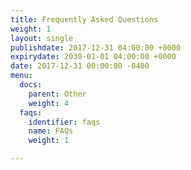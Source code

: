 ```yaml
---
title: Frequently Asked Questions
weight: 1
layout: single
publishdate: 2017-12-31 04:00:00 +0000
expirydate: 2030-01-01 04:00:00 +0000
date: 2017-12-31 00:00:00 -0400
menu:
  docs:
    parent: Other
    weight: 4
  faqs:
    identifier: faqs
    name: FAQs
    weight: 1

---
```


